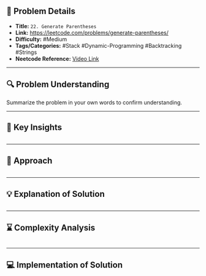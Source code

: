 ## 📝 Problem Details

- **Title:** `22. Generate Parentheses`
- **Link:** https://leetcode.com/problems/generate-parentheses/
- **Difficulty:** #Medium 
- **Tags/Categories:** #Stack #Dynamic-Programming #Backtracking #Strings 
- **Neetcode Reference:** [Video Link](https://www.youtube.com/watch?v=s9fokUqJ76A&t)

---

## 🔍 Problem Understanding

Summarize the problem in your own words to confirm understanding.

---

## 🎯 Key Insights

```

```

---

## 🔑 Approach

```

```

---

## 💡 Explanation of Solution

```

```

---

## ⌛ Complexity Analysis

```

```

---
## 💻 Implementation of Solution

```cpp

```